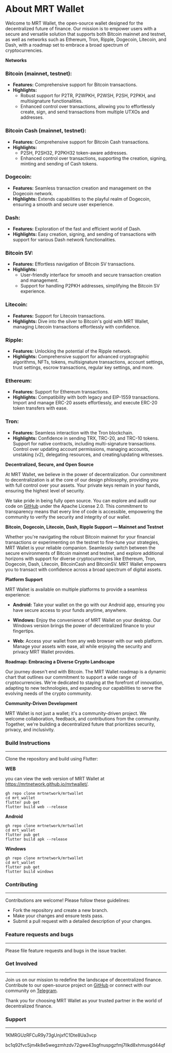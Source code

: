 # About MRT Wallet

Welcome to MRT Wallet, the open-source wallet designed for the decentralized future of finance. Our mission is to empower users with a secure and versatile solution that supports both Bitcoin mainnet and testnet, as well as networks such as 
Ethereum, Tron, Ripple, Dogecoin, Litecoin, and Dash, with a roadmap set to embrace a broad spectrum of cryptocurrencies.

**Networks**

### Bitcoin (mainnet, testnet):
- **Features:** Comprehensive support for Bitcoin transactions.
- **Highlights:**
  - Robust support for P2TR, P2WPKH, P2WSH, P2SH, P2PKH, and multisignature functionalities.
  - Enhanced control over transactions, allowing you to effortlessly create, sign, and send transactions from multiple UTXOs and addresses.

### Bitcoin Cash (mainnet, testnet):
- **Features:** Comprehensive support for Bitcoin Cash transactions.
- **Highlights:**
  - P2SH, P2SH32, P2PKH32 token-aware addresses.
  - Enhanced control over transactions, supporting the creation, signing, minting and sending of Cash tokens.

### Dogecoin:
- **Features:** Seamless transaction creation and management on the Dogecoin network.
- **Highlights:** Extends capabilities to the playful realm of Dogecoin, ensuring a smooth and secure user experience.

### Dash:
- **Features:** Exploration of the fast and efficient world of Dash.
- **Highlights:** Easy creation, signing, and sending of transactions with support for various Dash network functionalities.

### Bitcoin SV:
- **Features:** Effortless navigation of Bitcoin SV transactions.
- **Highlights:**
  - User-friendly interface for smooth and secure transaction creation and management.
  - Support for handling P2PKH addresses, simplifying the Bitcoin SV experience.

### Litecoin:
- **Features:** Support for Litecoin transactions.
- **Highlights:** Dive into the silver to Bitcoin's gold with MRT Wallet, managing Litecoin transactions effortlessly with confidence.

### Ripple:
- **Features:** Unlocking the potential of the Ripple network.
- **Highlights:** Comprehensive support for advanced cryptographic algorithms, NFTs, tokens, multisignature transactions, account settings, trust settings, escrow transactions, regular key settings, and more.

### Ethereum:
- **Features:** Support for Ethereum transactions.
- **Highlights:** Compatibility with both legacy and EIP-1559 transactions. Import and manage ERC-20 assets effortlessly, and execute ERC-20 token transfers with ease.

### Tron:
- **Features:** Seamless interaction with the Tron blockchain.
- **Highlights:** Confidence in sending TRX, TRC-20, and TRC-10 tokens. Support for native contracts, including multi-signature transactions. Control over updating account permissions, managing accounts, unstaking (v2), delegating resources, and creating/updating witnesses.


**Decentralized, Secure, and Open Source**

At MRT Wallet, we believe in the power of decentralization. Our commitment to decentralization is at the core of our design philosophy, providing you with full control over your assets. Your private keys remain in your hands, ensuring the highest level of security.

We take pride in being fully open source. You can explore and audit our code on [GitHub](https://github.com/mrtnetwork/mrtwallet) under the Apache License 2.0. This commitment to transparency means that every line of code is accessible, empowering the community to verify the security and integrity of our wallet.

**Bitcoin, Dogecoin, Litecoin, Dash, Ripple Support — Mainnet and Testnet**

Whether you're navigating the robust Bitcoin mainnet for your financial transactions or experimenting on the testnet to fine-tune your strategies, MRT Wallet is your reliable companion. Seamlessly switch between the secure environments of Bitcoin mainnet and testnet, and explore additional horizons with support for diverse cryptocurrencies like Ethereum, Tron, Dogecoin, Dash, Litecoin, BitcoinCash and BitcoinSV. MRT Wallet empowers you to transact with confidence across a broad spectrum of digital assets.

**Platform Support**

MRT Wallet is available on multiple platforms to provide a seamless experience:

- **Android:** Take your wallet on the go with our Android app, ensuring you have secure access to your funds anytime, anywhere.

- **Windows:** Enjoy the convenience of MRT Wallet on your desktop. Our Windows version brings the power of decentralized finance to your fingertips.

- **Web:** Access your wallet from any web browser with our web platform. Manage your assets with ease, all while enjoying the security and privacy MRT Wallet provides.

**Roadmap: Embracing a Diverse Crypto Landscape**

Our journey doesn't end with Bitcoin. The MRT Wallet roadmap is a dynamic chart that outlines our commitment to support a wide range of cryptocurrencies. We're dedicated to staying at the forefront of innovation, adapting to new technologies, and expanding our capabilities to serve the evolving needs of the crypto community.

**Community-Driven Development**

MRT Wallet is not just a wallet; it's a community-driven project. We welcome collaboration, feedback, and contributions from the community. Together, we're building a decentralized future that prioritizes security, privacy, and inclusivity.

### Build Instructions
---

Clone the repository and build using Flutter:

**WEB**

 you can view the web version of MRT Wallet at https://mrtnetwork.github.io/mrtwallet/.

```
gh repo clone mrtnetwork/mrtwallet
cd mrt_wallet
flutter pub get
flutter build web --release
```

**Android**
```
gh repo clone mrtnetwork/mrtwallet
cd mrt_wallet
flutter pub get
flutter build apk --release
```

**Windows**
```
gh repo clone mrtnetwork/mrtwallet
cd mrt_wallet
flutter pub get
flutter build windows
```


### Contributing
---

Contributions are welcome! Please follow these guidelines:
 - Fork the repository and create a new branch.
 - Make your changes and ensure tests pass.
 - Submit a pull request with a detailed description of your changes.

### Feature requests and bugs
---

Please file feature requests and bugs in the issue tracker.

### Get Involved
---

Join us on our mission to redefine the landscape of decentralized finance. Contribute to our open-source project on [GitHub](https://github.com/mrtnetwork/mrtwallet) or connect with our community on [Telegram](https://t.me/blockchain_web3_solidity).

Thank you for choosing MRT Wallet as your trusted partner in the world of decentralized finance.


### Support
---
1KMRGUzRFCuR9y73gUnjxfC1Dte8Ua3vcp

bc1q92fvc5jm4k8e5wegzmhzdv72gwe43sgfnuspgzfmj7llkd8xhmusgd44qf
